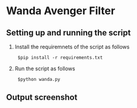 # Wanda Avenger Filter 
## Setting up and running the script
1. Install the requiremnets of the script as follows

        $pip install -r requirements.txt
2. Run the script as follows
    
        $python wanda.py

## Output screenshot

        